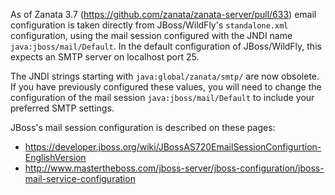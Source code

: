 As of Zanata 3.7 (https://github.com/zanata/zanata-server/pull/633) email configuration is taken directly from JBoss/WildFly's `standalone.xml` configuration, using the mail session configured with the JNDI name `java:jboss/mail/Default`.  In the default configuration of JBoss/WildFly, this expects an SMTP server on localhost port 25.

The JNDI strings starting with `java:global/zanata/smtp/` are now obsolete. If you have previously configured these values, you will need to change the configuration of the mail session `java:jboss/mail/Default` to include your preferred SMTP settings.

JBoss's mail session configuration is described on these pages: 

* <a href="https://developer.jboss.org/wiki/JBossAS720EmailSessionConfigurtion-EnglishVersion" target="_black">https://developer.jboss.org/wiki/JBossAS720EmailSessionConfigurtion-EnglishVersion</a>
* <a href="http://www.mastertheboss.com/jboss-server/jboss-configuration/jboss-mail-service-configuration" target="_blank">http://www.mastertheboss.com/jboss-server/jboss-configuration/jboss-mail-service-configuration</a>

